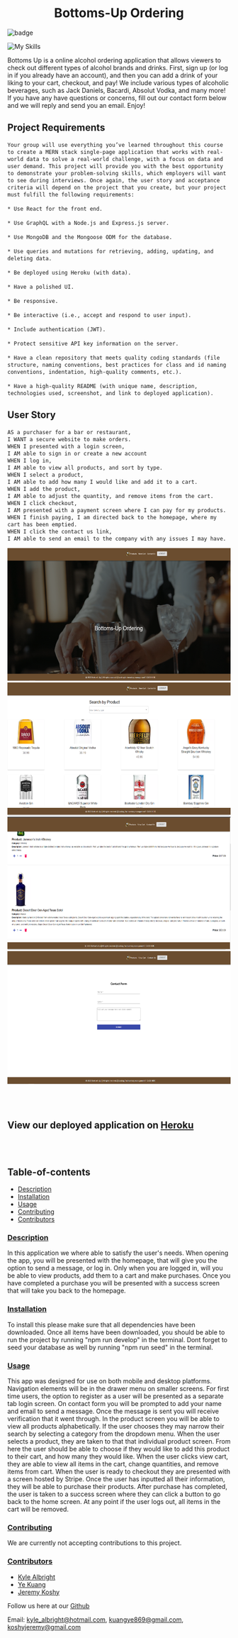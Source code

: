 <h1 style="text-align: center;">Bottoms-Up Ordering</h1>

  ![badge](https://img.shields.io/badge/License-mit-blueviolet.svg) 

  ![My Skills](https://skillicons.dev/icons?i=js,react,materialui,graphql,apollo,mongodb,nodejs,express,heroku,github,vscode&theme=dark)

Bottoms Up is a online alcohol ordering application that allows viewers to check out different types of alcohol brands and drinks. First, sign up (or log in if you already have an account), and then you can add a drink of your liking to your cart, checkout, and pay! We include various types of alcoholic beverages, such as Jack Daniels, Bacardi, Absolut Vodka, and many more! If you have any have questions or concerns, fill out our contact form below and we will reply and send you an email. Enjoy!

## Project Requirements
```
Your group will use everything you’ve learned throughout this course to create a MERN stack single-page application that works with real-world data to solve a real-world challenge, with a focus on data and user demand. This project will provide you with the best opportunity to demonstrate your problem-solving skills, which employers will want to see during interviews. Once again, the user story and acceptance criteria will depend on the project that you create, but your project must fulfill the following requirements:

* Use React for the front end.

* Use GraphQL with a Node.js and Express.js server.

* Use MongoDB and the Mongoose ODM for the database.

* Use queries and mutations for retrieving, adding, updating, and deleting data.

* Be deployed using Heroku (with data).

* Have a polished UI.

* Be responsive.

* Be interactive (i.e., accept and respond to user input).

* Include authentication (JWT).

* Protect sensitive API key information on the server.

* Have a clean repository that meets quality coding standards (file structure, naming conventions, best practices for class and id naming conventions, indentation, high-quality comments, etc.).

* Have a high-quality README (with unique name, description, technologies used, screenshot, and link to deployed application).
```

## User Story 
```
AS a purchaser for a bar or restaurant, 
I WANT a secure website to make orders.
WHEN I presented with a login screen, 
I AM able to sign in or create a new account
WHEN I log in,
I AM able to view all products, and sort by type.
WHEN I select a product, 
I AM able to add how many I would like and add it to a cart.
WHEN I add the product,
I AM able to adjust the quantity, and remove items from the cart.
WHEN I click checkout, 
I AM presented with a payment screen where I can pay for my products.
WHEN I finish paying, I am directed back to the homepage, where my cart has been emptied. 
WHEN I click the contact us link, 
I AM able to send an email to the company with any issues I may have.
```




<img width="550" height="300" alt="Screen Shot 2023-03-07 at 6 55 00 PM" src="client\src\assets\Screenshot 1.png">
<img width="550" height="300" alt="Screen Shot 2023-03-07 at 6 55 00 PM" src="client\src\assets\Screenshot 2.png">
<img width="550" height="300" alt="Screen Shot 2023-03-07 at 6 55 00 PM" src="client\src\assets\Screenshot 3.png">
<img width="550" height="300" alt="Screen Shot 2023-03-07 at 6 55 00 PM" src="client\src\assets\Screenshot 4.png">

<br><br>

## View our deployed application on [Heroku](https://bottoms-up-ordering.herokuapp.com/) 

<br><br>


## Table-of-contents

* [Description](#Description)
* [Installation](#Installation)
* [Usage](#Usage)
* [Contributing](#Contributing)
* [Contributors](#Contributors)

### [Description](#table-of-contents)
In this application we where able to satisfy the user's needs. When opening the app, you will be presented with the homepage, that will give you the option to send a message, or log in. Only when you are logged in, will you be able to view products, add them to a cart and make purchases. Once you have completed a purchase you will be presented with a success screen that will take you back to the homepage. 

### [Installation](#table-of-contents)
To install this please make sure that all dependencies have been downloaded. Once all items have been downloaded, you should be able to run the project by running "npm run develop" in the terminal. Dont forget to seed your database as well by running "npm run seed" in the terminal.

### [Usage](#table-of-contents)
This app was designed for use on both mobile and desktop platforms. Navigation elements will be in the drawer menu on smaller screens. For first time users, the option to register as a user will be presented as a separate tab login screen. On contact form you will be prompted to add your name and email to send a message. Once the message is sent you will receive verification that it went through. In the product screen you will be able to view all products alphabetically. If the user chooses they may narrow their search by selecting a category from the dropdown menu. When the user selects a product, they are taken to that that individual product screen. From here the user should be able to choose if they would like to add this product to their cart, and how many they would like. When the user clicks view cart, they are able to view all items in the cart, change quantities, and remove items from cart. When the user is ready to checkout they are presented with a screen hosted by Stripe. Once the user has inputted all their information, they will be able to purchase their products. After purchase has completed, the user is taken to a success screen where they can click a button to go back to the home screen. At any point if the user logs out, all items in the cart will be removed. 

### [Contributing](#table-of-contents)
We are currently not accepting contributions to this project.


### [Contributors](#table-of-contents)

* [Kyle Albright](https://github.com/KyleAlbright)
* [Ye Kuang](https://github.com/ykuang321)
* [Jeremy Koshy](https://github.com/jbkoshy)

Follow us here at our [Github](https://github.com/KyleAlbright/BottomsUpOrdering) 

Email: kyle_albright@hotmail.com, kuangye869@gmail.com, koshyjeremy@gmail.com

